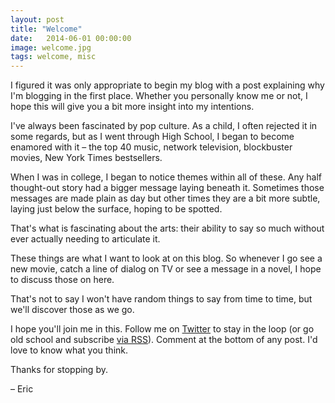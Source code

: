 ```yaml
---
layout: post
title: "Welcome"
date:   2014-06-01 00:00:00
image: welcome.jpg
tags: welcome, misc
---
```


I figured it was only appropriate to begin my blog with a post explaining why I'm blogging in the first place. Whether you personally know me or not, I hope this will give you a bit more insight into my intentions.

I've always been fascinated by pop culture. As a child, I often rejected it in some regards, but as I went through High School, I began to become enamored with it – the top 40 music, network television, blockbuster movies, New York Times bestsellers.

When I was in college, I began to notice themes within all of these. Any half thought-out story had a bigger message laying beneath it. Sometimes those messages are made plain as day but other times they are a bit more subtle, laying just below the surface, hoping to be spotted.

That's what is fascinating about the arts: their ability to say so much without ever actually needing to articulate it.

These things are what I want to look at on this blog. So whenever I go see a new movie, catch a line of dialog on TV or see a message in a novel, I hope to discuss those on here.

That's not to say I won't have random things to say from time to time, but we'll discover those as we go.

I hope you'll join me in this. Follow me on <a href="http://twitter.com/ericrovtar">Twitter</a> to stay in the loop (or go old school and subscribe <a href="http://ericrovtar.com/feed.xml">via RSS</a>). Comment at the bottom of any post. I'd love to know what you think.

Thanks for stopping by.

– Eric